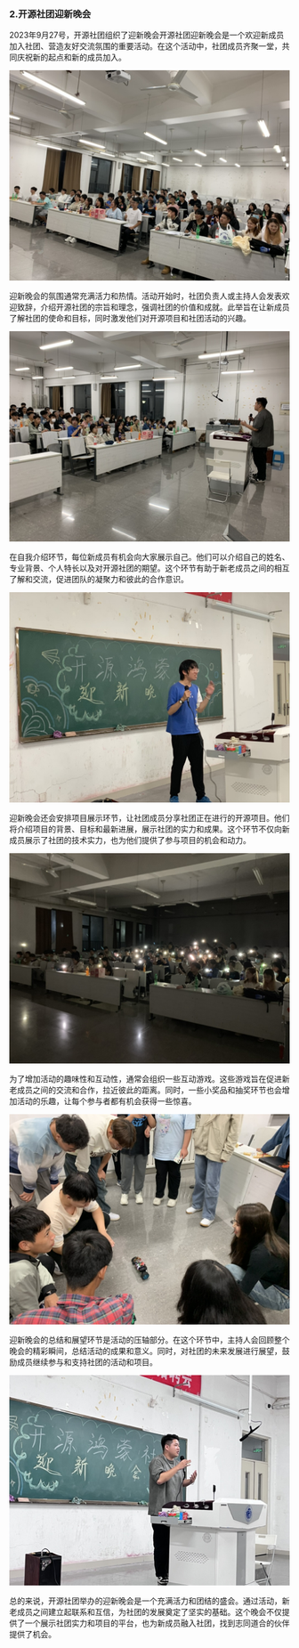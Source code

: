### 2.开源社团迎新晚会
2023年9月27号，开源社团组织了迎新晚会开源社团迎新晚会是一个欢迎新成员加入社团、营造友好交流氛围的重要活动。在这个活动中，社团成员齐聚一堂，共同庆祝新的起点和新的成员加入。

![图片1](./img/img2.1.jpeg)

迎新晚会的氛围通常充满活力和热情。活动开始时，社团负责人或主持人会发表欢迎致辞，介绍开源社团的宗旨和理念，强调社团的价值和成就。此举旨在让新成员了解社团的使命和目标，同时激发他们对开源项目和社团活动的兴趣。

![图片2](./img/img2.2.jpeg)

在自我介绍环节，每位新成员有机会向大家展示自己。他们可以介绍自己的姓名、专业背景、个人特长以及对开源社团的期望。这个环节有助于新老成员之间的相互了解和交流，促进团队的凝聚力和彼此的合作意识。

![图片3](./img/img2.3.jpeg)

迎新晚会还会安排项目展示环节，让社团成员分享社团正在进行的开源项目。他们将介绍项目的背景、目标和最新进展，展示社团的实力和成果。这个环节不仅向新成员展示了社团的技术实力，也为他们提供了参与项目的机会和动力。

![图片4](./img/img2.4.jpeg)

为了增加活动的趣味性和互动性，通常会组织一些互动游戏。这些游戏旨在促进新老成员之间的交流和合作，拉近彼此的距离。同时，一些小奖品和抽奖环节也会增加活动的乐趣，让每个参与者都有机会获得一些惊喜。

![图片5](./img/img2.5.jpeg)

迎新晚会的总结和展望环节是活动的压轴部分。在这个环节中，主持人会回顾整个晚会的精彩瞬间，总结活动的成果和意义。同时，对社团的未来发展进行展望，鼓励成员继续参与和支持社团的活动和项目。

![图片6](./img/img2.6.jpeg)

总的来说，开源社团举办的迎新晚会是一个充满活力和团结的盛会。通过活动，新老成员之间建立起联系和互信，为社团的发展奠定了坚实的基础。这个晚会不仅提供了一个展示社团实力和项目的平台，也为新成员融入社团，找到志同道合的伙伴提供了机会。
